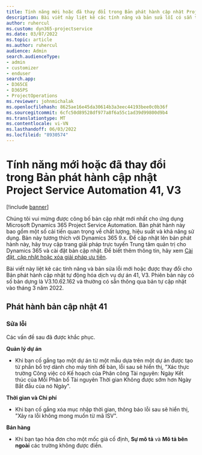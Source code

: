 ```yaml
---
title: Tính năng mới hoặc đã thay đổi trong Bản phát hành cập nhật Project Service Automation 41, V3
description: Bài viết này liệt kê các tính năng và bản sửa lỗi có sẵn trong Microsoft Dynamics 365 Project Service Automation Cập nhật Bản phát hành 41, V3.
author: ruhercul
ms.custom: dyn365-projectservice
ms.date: 03/07/2022
ms.topic: article
ms.author: ruhercul
audience: Admin
search.audienceType:
- admin
- customizer
- enduser
search.app:
- D365CE
- D365PS
- ProjectOperations
ms.reviewer: johnmichalak
ms.openlocfilehash: 8625ae16e45da30614b3a3eec44193bee0c0b36f
ms.sourcegitcommit: 6cfc50d89528df977a8f6a55c1ad39d99800d9b4
ms.translationtype: MT
ms.contentlocale: vi-VN
ms.lasthandoff: 06/03/2022
ms.locfileid: "8930574"
---
```

# <a name="whats-new-or-changed-in-project-service-automation-update-release-41-v3"></a>Tính năng mới hoặc đã thay đổi trong Bản phát hành cập nhật Project Service Automation 41, V3

[!include [banner](../includes/psa-now-project-operations.md)]

Chúng tôi vui mừng được công bố bản cập nhật mới nhất cho ứng dụng Microsoft Dynamics 365 Project Service Automation. Bản phát hành này bao gồm một số cải tiến quan trọng về chất lượng, hiệu suất và khả năng sử dụng. Bản này tương thích với Dynamics 365 9.x. Để cập nhật lên bản phát hành này, hãy truy cập trang giải pháp trực tuyến Trung tâm quản trị cho Dynamics 365 và cài đặt bản cập nhật. Để biết thêm thông tin, hãy xem [Cài đặt, cập nhật hoặc xóa giải pháp ưu tiên](/power-platform/admin/install-remove-preferred-solution).

Bài viết này liệt kê các tính năng và bản sửa lỗi mới hoặc được thay đổi cho Bản phát hành cập nhật tự động hóa dịch vụ dự án 41, V3. Phiên bản này có số bản dựng là V3.10.62.162 và thường có sẵn thông qua bản tự cập nhật vào tháng 3 năm 2022.

## <a name="update-release-41"></a>Phát hành bản cập nhật 41

### <a name="bug-fixes"></a>Sửa lỗi

Các vấn đề sau đã được khắc phục.

**Quản lý dự án**
- Khi bạn cố gắng tạo một dự án từ một mẫu dựa trên một dự án được tạo từ phần bổ trợ dành cho máy tính để bàn, lỗi sau sẽ hiển thị, "Xác thực trường Công việc có Kế hoạch của Phân công Tài nguyên: Ngày Kết thúc của Mỗi Phân bổ Tài nguyên Thời gian Không được sớm hơn Ngày Bắt đầu của nó Ngày".

**Thời gian và Chi phí**
- Khi bạn cố gắng xóa mục nhập thời gian, thông báo lỗi sau sẽ hiển thị, "Xảy ra lỗi không mong muốn từ mã ISV".

**Bán hàng**
- Khi bạn tạo hóa đơn cho một mốc giá cố định, **Sự mô tả** và **Mô tả bên ngoài** các trường không được điền. 
